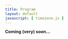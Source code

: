 ```yaml
---
title: Program
layout: default
javascript: [ timezone.js ]
---
```


<!-- ## Timetable -->

**Coming (very) soon...**